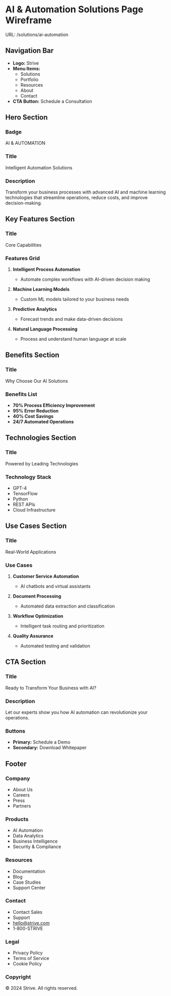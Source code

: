 # AI & Automation Solutions Page Wireframe
URL: /solutions/ai-automation

## Navigation Bar
- **Logo:** Strive
- **Menu Items:**
  - Solutions
  - Portfolio
  - Resources
  - About
  - Contact
- **CTA Button:** Schedule a Consultation

## Hero Section
### Badge
AI & AUTOMATION

### Title
Intelligent Automation Solutions

### Description
Transform your business processes with advanced AI and machine learning technologies that streamline operations, reduce costs, and improve decision-making.

## Key Features Section
### Title
Core Capabilities

### Features Grid
1. **Intelligent Process Automation**
   - Automate complex workflows with AI-driven decision making
   
2. **Machine Learning Models**
   - Custom ML models tailored to your business needs
   
3. **Predictive Analytics**
   - Forecast trends and make data-driven decisions
   
4. **Natural Language Processing**
   - Process and understand human language at scale

## Benefits Section
### Title
Why Choose Our AI Solutions

### Benefits List
- **70% Process Efficiency Improvement**
- **95% Error Reduction**
- **40% Cost Savings**
- **24/7 Automated Operations**

## Technologies Section
### Title
Powered by Leading Technologies

### Technology Stack
- GPT-4
- TensorFlow
- Python
- REST APIs
- Cloud Infrastructure

## Use Cases Section
### Title
Real-World Applications

### Use Cases
1. **Customer Service Automation**
   - AI chatbots and virtual assistants
   
2. **Document Processing**
   - Automated data extraction and classification
   
3. **Workflow Optimization**
   - Intelligent task routing and prioritization
   
4. **Quality Assurance**
   - Automated testing and validation

## CTA Section
### Title
Ready to Transform Your Business with AI?

### Description
Let our experts show you how AI automation can revolutionize your operations.

### Buttons
- **Primary:** Schedule a Demo
- **Secondary:** Download Whitepaper

## Footer
### Company
- About Us
- Careers
- Press
- Partners

### Products
- AI Automation
- Data Analytics
- Business Intelligence
- Security & Compliance

### Resources
- Documentation
- Blog
- Case Studies
- Support Center

### Contact
- Contact Sales
- Support
- hello@strive.com
- 1-800-STRIVE

### Legal
- Privacy Policy
- Terms of Service
- Cookie Policy

### Copyright
© 2024 Strive. All rights reserved.